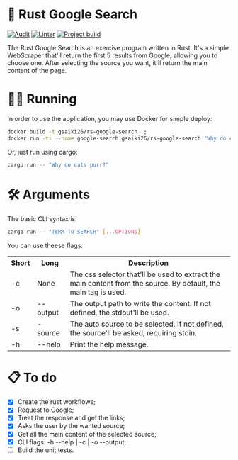 # 🔎 Rust Google Search
[![Audit](https://github.com/GSaiki26/rs-google-search/actions/workflows/audit.yaml/badge.svg)](https://github.com/GSaiki26/rs-google-search/actions/workflows/audit.yaml) [![Linter](https://github.com/GSaiki26/rs-google-search/actions/workflows/linter.yaml/badge.svg)](https://github.com/GSaiki26/rs-google-search/actions/workflows/linter.yaml) [![Project build](https://github.com/GSaiki26/rs-google-search/actions/workflows/build.yaml/badge.svg)](https://github.com/GSaiki26/rs-google-search/actions/workflows/build.yaml)

The Rust Google Search is an exercise program written in Rust. It's a simple WebScraper that'll return the first 5 results from Google, allowing you to choose one. After selecting the source you want, it'll return the main content of the page.

# 🏃‍♂️ Running
In order to use the application, you may use Docker for simple deploy:
```sh
docker build -t gsaiki26/rs-google-search .;
docker run -ti --name google-search gsaiki26/rs-google-search "Why do cats purr?";
```
Or, just run using cargo:
```sh
cargo run -- "Why do cats purr?"
```

# 🛠️ Arguments
The basic CLI syntax is:
```sh
cargo run -- "TERM TO SEARCH" [...OPTIONS]
```

You can use theese flags:
<table>
    <tr>
        <th>Short</th>
        <th>Long</th>
        <th>Description</th>
    </tr>
    <tr>
        <td>-c</td>
        <td>None</td>
        <td>The css selector that'll be used to extract the main content from the source. By default, the main tag is used.</td>
    </tr>
    <tr>
        <td>-o</td>
        <td>--output</td>
        <td>The output path to write the content. If not defined, the stdout'll be used.</td>
    </tr>
    <tr>
        <td>-s</td>
        <td>-source</td>
        <td> The auto source to be selected. If not defined, the source'll be asked, requiring stdin.</td>
    </tr>
    <tr>
        <td>-h</td>
        <td>--help</td>
        <td>Print the help message.</td>
    </tr>
</table>

# 📋 To do
- [X] Create the rust workflows;
- [X] Request to Google;
- [X] Treat the response and get the links;
- [X] Asks the user by the wanted source;
- [X] Get all the main content of the selected source;
- [X] CLI flags: -h --help | -c | -o --output;
- [ ] Build the unit tests.
